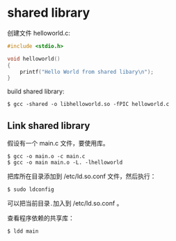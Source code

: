# shared library

创建文件 helloworld.c:

```c
#include <stdio.h>

void helloworld()
{
    printf("Hello World from shared libary\n");
}
```

build shared library:

```
$ gcc -shared -o libhelloworld.so -fPIC helloworld.c
```

## Link shared library

假设有一个 main.c 文件，要使用库。

```
$ gcc -o main.o -c main.c
$ gcc -o main main.o -L. -lhelloworld
```

把库所在目录添加到 /etc/ld.so.conf 文件，然后执行：

```
$ sudo ldconfig
```

可以把当前目录`.`加入到 /etc/ld.so.conf 。

查看程序依赖的共享库：

```
$ ldd main
```